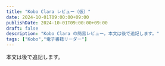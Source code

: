 ```yaml
---
title: "Kobo Clara レビュー（仮）"
date: 2024-10-01T09:00:00+09:00
publishDate: 2024-10-01T09:00:00+09:00
draft: false
description: "Kobo Clara の簡易レビュー。本文は後で追記します。"
tags: ["Kobo","電子書籍リーダー"]
---
```


本文は後で追記します。
